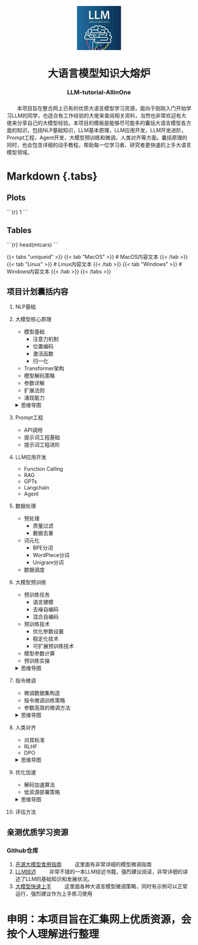 <div align=center>
  <img src="./images/llm.jpg" width="120px" >
  <h1>大语言模型知识大熔炉</h1>
  <h3>LLM-tutorial-AllinOne<h3>
</div>

&emsp;&emsp;本项目旨在整合网上已有的优质大语言模型学习资源，面向于刚刚入门开始学习LLM的同学，也适合有工作经验的大佬来查阅相关资料，当然也非常欢迎有大佬来分享自己的大模型经验。本项目的模板是能够尽可能多的囊括大语言模型各方面的知识，包括NLP基础知识，LLM基本原理，LLM应用开发，LLM开发进阶，Prompt工程，Agent开发，大模型预训练和微调，人类对齐等方面。囊括原理的同时，也会包含详细的动手教程，帮助每一位学习者、研究者更快速的上手大语言模型领域。

# Markdown {.tabs}
## Plots
\```{r}
1
\```

## Tables
\```{r}
head(mtcars)
\```

{{< tabs "uniqueid" >}}
{{< tab "MacOS" >}} # MacOS内容文本 {{< /tab >}}
{{< tab "Linux" >}} # Linux内容文本 {{< /tab >}}
{{< tab "Windows" >}} # Windows内容文本 {{< /tab >}}
{{< /tabs >}}


## 项目计划囊括内容
1. NLP基础

2. 大模型核心原理
    - 模型基础
        - 注意力机制
        - 位置编码
        - 激活函数
        - 归一化
    - Transformer架构
    - 模型解码策略
    - 参数详解
    - 扩展法则
    - 涌现能力
    <details>

    <summary>思维导图</summary>
    <img src="./static/frame_img/LLM基础知识.jpg">
    </details>

3. Prompt工程
    - API调用
    - 提示词工程基础
    - 提示词工程进阶
4. LLM应用开发
    - Function Calling
    - RAG
    - GPTs
    - Langchain
    - Agent
5. 数据处理
    - 预处理
        - 质量过滤
        - 数据去重
    - 词元化
        - BPE分词
        - WordPiece分词
        - Unigram分词
    - 数据调度
6. 大模型预训练
    - 预训练任务
        - 语言建模
        - 去噪自编码
        - 混合自编码
    - 预训练技术
        - 优化参数设置
        - 稳定化技术
        - 可扩展预训练技术
    - 模型参数计算
    - 预训练实操
    <details>

    <summary>思维导图</summary>
    <img src="./static/frame_img/LLM预训练知识.jpg">
    </details>
    
7. 指令微调
    - 微调数据集构造
    - 指令微调训练策略
    - 参数高效的微调方法
    <details>

    <summary>思维导图</summary>
    <img src="./static/frame_img/LLM微调.jpg">
    </details>

8. 人类对齐
    - 对其标准
    - RLHF
    - DPO
    <details>

    <summary>思维导图</summary>
    <img src="./static/frame_img/LLM人类对齐.jpg">
    </details>

9. 优化加速
    - 解码加速算法
    - 低资源部署策略
    <details>

    <summary>思维导图</summary>
    <img src="./static/frame_img/推理加速.jpg">
    </details>

10. 评估方法


## 亲测优质学习资源
### Github仓库

1. [开源大模型食用指南](https://github.com/datawhalechina/self-llm)
&emsp;&emsp; 这里面有非常详细的模型微调指南
2. [LLM综述](https://github.com/RUCAIBox/LLMSurvey)
&emsp;&emsp; 非常不错的一本LLM综述书籍，强烈建议阅读，非常详细的讲述了LLM的基础知识和发展状况。
3. [大模型快速上手](https://github.com/DjangoPeng/LLM-quickstart)
&emsp;&emsp; 这里面各种大语言模型微调策略，同时有示例可以正常运行，强烈建议作为上手练习使用

# 申明：本项目旨在汇集网上优质资源，会按个人理解进行整理